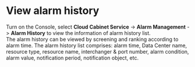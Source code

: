 # View alarm history
Turn on the Console, select **Cloud Cabinet Service** -> **Alarm Management** -> **Alarm History** to view the information of alarm history list.</br>
The alarm history can be viewed by screening and ranking according to alarm time. The alarm history list comprises: alarm time, Data Center name, resource type, resource name, interchanger & port number, alarm condition, alarm value, notification period, notification object, etc.
